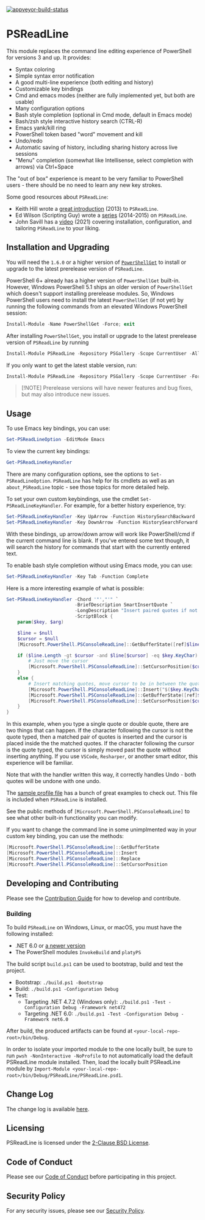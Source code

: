 [![appveyor-build-status][]][appveyor-build-site]

[appveyor-build-status]: https://ci.appveyor.com/api/projects/status/9mygtkr9fkov47xv/branch/master?svg=true
[appveyor-build-site]: https://ci.appveyor.com/project/PowerShell/PSReadLine?branch=master

<!--
[![azure-build-status][]][azure-build-site]
[azure-build-status]: https://lzybkr.visualstudio.com/AzurePipelines/_apis/build/status/PSReadLine%20Azure%20Pipeline
[azure-build-site]: https://lzybkr.visualstudio.com/AzurePipelines/_build/latest?definitionId=6
-->

# PSReadLine

This module replaces the command line editing experience of PowerShell for versions 3 and up.
It provides:

* Syntax coloring
* Simple syntax error notification
* A good multi-line experience (both editing and history)
* Customizable key bindings
* Cmd and emacs modes (neither are fully implemented yet, but both are usable)
* Many configuration options
* Bash style completion (optional in Cmd mode, default in Emacs mode)
* Bash/zsh style interactive history search (CTRL-R)
* Emacs yank/kill ring
* PowerShell token based "word" movement and kill
* Undo/redo
* Automatic saving of history, including sharing history across live sessions
* "Menu" completion (somewhat like Intellisense, select completion with arrows) via Ctrl+Space

The "out of box" experience is meant to be very familiar to PowerShell users - there should be no need to learn any new key strokes.

Some good resources about `PSReadLine`:

- Keith Hill wrote a [great introduction](https://rkeithhill.wordpress.com/2013/10/18/psreadline-a-better-line-editing-experience-for-the-powershell-console/) (2013) to `PSReadLine`.
- Ed Wilson (Scripting Guy) wrote a [series](https://devblogs.microsoft.com/scripting/tag/psreadline/) (2014-2015) on `PSReadLine`.
- John Savill has a [video](https://www.youtube.com/watch?v=Q11sSltuTE0) (2021) covering installation, configuration, and tailoring `PSReadLine` to your liking.

## Installation and Upgrading

You will need the `1.6.0` or a higher version of [`PowerShellGet`](https://learn.microsoft.com/en-us/powershell/gallery/powershellget/install-powershellget) to install or upgrade to the latest prerelease version of `PSReadLine`.

PowerShell 6+ already has a higher version of `PowerShellGet` built-in.
However, Windows PowerShell 5.1 ships an older version of `PowerShellGet` which doesn't support installing prerelease modules.
So, Windows PowerShell users need to install the latest `PowerShellGet` (if not yet) by running the following commands from an elevated Windows PowerShell session:

```powershell
Install-Module -Name PowerShellGet -Force; exit
```

After installing `PowerShellGet`, you install or upgrade to the latest prerelease version of `PSReadLine` by running

```powershell
Install-Module PSReadLine -Repository PSGallery -Scope CurrentUser -AllowPrerelease -Force
```

If you only want to get the latest stable version, run:

```powershell
Install-Module PSReadLine -Repository PSGallery -Scope CurrentUser -Force
```

>[!NOTE] Prerelease versions will have newer features and bug fixes, but may also introduce new issues.

## Usage

To use Emacs key bindings, you can use:

```powershell
Set-PSReadLineOption -EditMode Emacs
```

To view the current key bindings:

```powershell
Get-PSReadLineKeyHandler
```

There are many configuration options, see the options to `Set-PSReadLineOption`.
`PSReadLine` has help for its cmdlets as well as an `about_PSReadLine` topic - see those topics for more detailed help.

To set your own custom keybindings, use the cmdlet `Set-PSReadLineKeyHandler`.
For example, for a better history experience, try:

```powershell
Set-PSReadLineKeyHandler -Key UpArrow -Function HistorySearchBackward
Set-PSReadLineKeyHandler -Key DownArrow -Function HistorySearchForward
```

With these bindings, up arrow/down arrow will work like PowerShell/cmd if the current command line is blank.
If you've entered some text though, it will search the history for commands that start with the currently entered text.

To enable bash style completion without using Emacs mode, you can use:

```powershell
Set-PSReadLineKeyHandler -Key Tab -Function Complete
```

Here is a more interesting example of what is possible:

```powershell
Set-PSReadLineKeyHandler -Chord '"',"'" `
                         -BriefDescription SmartInsertQuote `
                         -LongDescription "Insert paired quotes if not already on a quote" `
                         -ScriptBlock {
    param($key, $arg)

    $line = $null
    $cursor = $null
    [Microsoft.PowerShell.PSConsoleReadLine]::GetBufferState([ref]$line, [ref]$cursor)

    if ($line.Length -gt $cursor -and $line[$cursor] -eq $key.KeyChar) {
        # Just move the cursor
        [Microsoft.PowerShell.PSConsoleReadLine]::SetCursorPosition($cursor + 1)
    }
    else {
        # Insert matching quotes, move cursor to be in between the quotes
        [Microsoft.PowerShell.PSConsoleReadLine]::Insert("$($key.KeyChar)" * 2)
        [Microsoft.PowerShell.PSConsoleReadLine]::GetBufferState([ref]$line, [ref]$cursor)
        [Microsoft.PowerShell.PSConsoleReadLine]::SetCursorPosition($cursor - 1)
    }
}
```

In this example, when you type a single quote or double quote, there are two things that can happen.
If the character following the cursor is not the quote typed, then a matched pair of quotes is inserted and the cursor is placed inside the the matched quotes.
If the character following the cursor is the quote typed, the cursor is simply moved past the quote without inserting anything.
If you use `VSCode`, `Resharper`, or another smart editor, this experience will be familiar.

Note that with the handler written this way, it correctly handles Undo - both quotes will be undone with one undo.

The [sample profile file](https://github.com/PowerShell/PSReadLine/blob/master/PSReadLine/SamplePSReadLineProfile.ps1) has a bunch of great examples to check out.  This file is included when `PSReadLine` is installed.

See the public methods of `[Microsoft.PowerShell.PSConsoleReadLine]` to see what other built-in functionality you can modify.

If you want to change the command line in some unimplmented way in your custom key binding, you can use the methods:

```powershell
[Microsoft.PowerShell.PSConsoleReadLine]::GetBufferState
[Microsoft.PowerShell.PSConsoleReadLine]::Insert
[Microsoft.PowerShell.PSConsoleReadLine]::Replace
[Microsoft.PowerShell.PSConsoleReadLine]::SetCursorPosition
```

## Developing and Contributing

Please see the [Contribution Guide][] for how to develop and contribute.

### Building

To build `PSReadLine` on Windows, Linux, or macOS,
you must have the following installed:

* .NET 6.0 or [a newer version](https://www.microsoft.com/net/download)
* The PowerShell modules `InvokeBuild` and `platyPS`

The build script `build.ps1` can be used to bootstrap, build and test the project.

* Bootstrap: `./build.ps1 -Bootstrap`
* Build: `./build.ps1 -Configuration Debug`
* Test:
    * Targeting .NET 4.7.2 (Windows only): `./build.ps1 -Test -Configuration Debug -Framework net472`
    * Targeting .NET 6.0: `./build.ps1 -Test -Configuration Debug -Framework net6.0`

After build, the produced artifacts can be found at `<your-local-repo-root>/bin/Debug`.

In order to isolate your imported module to the one locally built, be sure to run 
`pwsh -NonInteractive -NoProfile` to not automatically load the default PSReadLine module installed.
Then, load the locally built PSReadLine module by `Import-Module <your-local-repo-root>/bin/Debug/PSReadLine/PSReadLine.psd1`.

## Change Log

The change log is available [here](https://github.com/PowerShell/PSReadLine/blob/master/PSReadLine/Changes.txt).

## Licensing

PSReadLine is licensed under the [2-Clause BSD License][].

## Code of Conduct

Please see our [Code of Conduct](.github/CODE_OF_CONDUCT.md) before participating in this project.

## Security Policy

For any security issues, please see our [Security Policy](.github/SECURITY.md).

[Contribution Guide]: https://github.com/PowerShell/PSReadLine/blob/master/.github/CONTRIBUTING.md
[2-Clause BSD License]: https://github.com/PowerShell/PSReadLine/blob/master/License.txt
